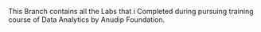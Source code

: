 This Branch contains all the Labs that i Completed during pursuing training course of Data Analytics by Anudip Foundation.
<!---
utkarshpandey-koder/utkarshpandey-koder is a ✨ special ✨ repository because its `README.md` (this file) appears on your GitHub profile.
You can click the Preview link to take a look at your changes.
--->
